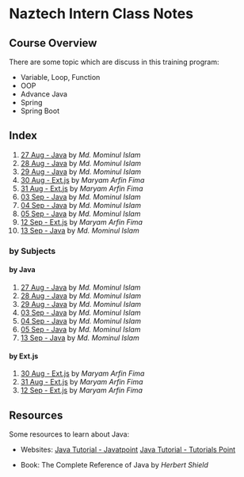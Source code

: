# Naztech Intern Class Notes

## Course Overview

There are some topic which are discuss in this training program:

- Variable, Loop, Function
- OOP
- Advance Java
- Spring
- Spring Boot

## Index

1. [27 Aug - Java](./Day%201%20-%2027%20Aug%20-%20Java/index.md) by _Md. Mominul Islam_
2. [28 Aug - Java](./Day%202%20-%2028%20Aug%20-%20Java/index.md) by _Md. Mominul Islam_
3. [29 Aug - Java](./Day%203%20-%2029%20Aug%20-%20Java/index.md) by _Md. Mominul Islam_
4. [30 Aug - Ext.js](./Day%204%20-%2030%20Aug%20-%20Ext.js/index.md) by _Maryam Arfin Fima_
5. [31 Aug - Ext.js](./Day%204%20-%2030%20Aug%20-%20Ext.js/index.md) by _Maryam Arfin Fima_
6. [03 Sep - Java](./Day%206%20-%2003%20Sep%20-%20Java/index.md) by _Md. Mominul Islam_
7. [04 Sep - Java](./Day%207%20-%2004%20Sep%20-%20Java/index.md) by _Md. Mominul Islam_
8. [05 Sep - Java](./Day%208%20-%2005%20Sep%20-%20Java/index.md) by _Md. Mominul Islam_
9. [12 Sep - Ext.js](./Day%209%20-%2012%20Sep%20-%20Ext.js/index.md) by _Maryam Arfin Fima_
10. [13 Sep - Java](./Day%2010%20-%2013%20Sep%20-%20Java/index.md) by _Md. Mominul Islam_

### by Subjects

#### by Java

1. [27 Aug - Java](./Day%201%20-%2027%20Aug%20-%20Java/index.md) by _Md. Mominul Islam_
2. [28 Aug - Java](./Day%202%20-%2028%20Aug%20-%20Java/index.md) by _Md. Mominul Islam_
3. [29 Aug - Java](./Day%203%20-%2029%20Aug%20-%20Java/index.md) by _Md. Mominul Islam_
4. [03 Sep - Java](./Day%206%20-%2003%20Sep%20-%20Java/index.md) by _Md. Mominul Islam_
5. [04 Sep - Java](./Day%206%20-%2004%20Sep%20-%20Java/index.md) by _Md. Mominul Islam_
6. [05 Sep - Java](./Day%206%20-%2005%20Sep%20-%20Java/index.md) by _Md. Mominul Islam_
7. [13 Sep - Java](./Day%2010%20-%2013%20Sep%20-%20Java/index.md) by _Md. Mominul Islam_

#### by Ext.js

1. [30 Aug - Ext.js](./Day%204%20-%2030%20Aug%20-%20Ext.js/index.md) by _Maryam Arfin Fima_
2. [31 Aug - Ext.js](./Day%204%20-%2030%20Aug%20-%20Ext.js/index.md) by _Maryam Arfin Fima_
3. [12 Sep - Ext.js](./Day%209%20-%2012%20Sep%20-%20Ext.js/index.md) by _Maryam Arfin Fima_

## Resources

Some resources to learn about Java:

- Websites:
  [Java Tutorial - Javatpoint](https://www.javatpoint.com/java-tutorial)
  [Java Tutorial - Tutorials Point](https://www.tutorialspoint.com/java/index.htm)

- Book: The Complete Reference of Java by _Herbert Shield_
